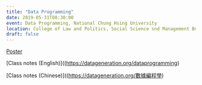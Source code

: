 ```yaml
---
title: "Data Programming"
date: 2019-05-31T08:30:00
event: Data Programming, National Chung Hsing University
location: College of Law and Politics, Social Science snd Management Building, Room 227, National Chung Hsing University, Taichung, Taiwan
draft: false
---
```


[Poster](/files/NCHU2019poster.pdf)

[Class notes (English)]((https://datageneration.org/dataprogramming)

[Class notes (Chinese)]((https://datageneration.org/數據編程學)

